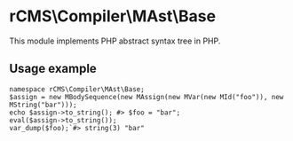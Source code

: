 # rCMS\Compiler\MAst\Base

This module implements PHP abstract syntax tree in PHP.

## Usage example

    namespace rCMS\Compiler\MAst\Base;
    $assign = new MBodySequence(new MAssign(new MVar(new MId("foo")), new MString("bar")));
    echo $assign->to_string(); #> $foo = "bar";
    eval($assign->to_string());
    var_dump($foo);`#> string(3) "bar"
